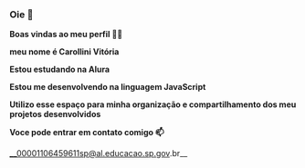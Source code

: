 ### Oie 👋
__Boas vindas ao meu perfil 💙💙__

 **meu nome é Carollini Vitória**
 
 **Estou estudando na Alura**

**Estou me desenvolvendo na linguagem JavaScript**

**Utilizo esse espaço para minha organização e compartilhamento dos meu projetos desenvolvidos**

**Voce pode entrar em contato comigo 📫**

__00001106459611sp@al.educacao.sp.gov.br__


<!--
**Carollinivt/Carollinivt** is a ✨ _special_ ✨ repository because its `README.md` (this file) appears on your GitHub profile.

Here are some ideas to get you started:

- 🔭 I’m currently working on ...
- 🌱 I’m currently learning ...
- 👯 I’m looking to collaborate on ...
- 🤔 I’m looking for help with ...
- 💬 Ask me about ...
- 📫 How to reach me: ...
- 😄 Pronouns: ...
- ⚡ Fun fact: ...
-->
